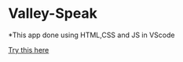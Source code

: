 # Valley-Speak
*This app done using HTML,CSS and JS in VScode

[Try this here](https://valley-speak.netlify.app/)
